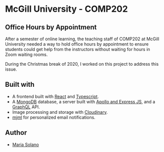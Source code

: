 # McGill University - COMP202
## Office Hours by Appointment
After a semester of online learning, the teaching staff of COMP202 at McGill University needed a way to hold office hours by appointment to ensure students could get help from the instructors without waiting for hours in Zoom waiting rooms. 

During the Christmas break of 2020, I worked on this project to address this issue.

## Built with
* A frontend built with [React](https://reactjs.org/) and [Typescript](https://www.typescriptlang.org/).
* A [MongoDB](https://www.mongodb.com/2) database, a server built with [Apollo and Express JS](https://www.npmjs.com/package/apollo-server-express), and a [GraphQL](https://graphql.org/) API.
* Image processing and storage with [Cloudinary](https://cloudinary.com/).
* [mjml](https://mjml.io/) for personalized email notifications.

## Author
* [Maria Solano](https://mariasolos.github.io/me/) 
